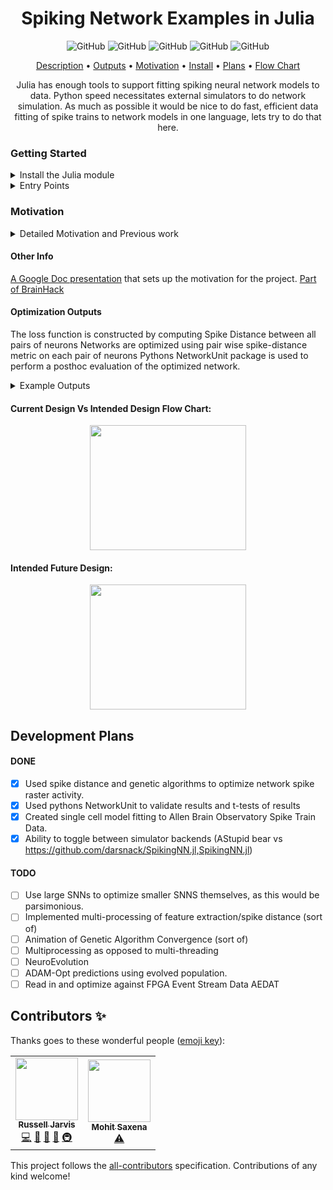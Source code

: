 <h1 align="center">
  Spiking Network Examples in Julia
</h1>

<p align="center">
  <img alt="GitHub" src="https://img.shields.io/badge/all_contributors-2-orange.svg?style=flat-square">
  <img alt="GitHub" src="https://img.shields.io/github/issues/russelljjarvis/SpikeNetOpt.jl.svg">
  <img alt="GitHub" src="https://img.shields.io/github/issues-closed/russelljjarvis/SpikeNetOpt.jl.svg">
  <img alt="GitHub" src="https://img.shields.io/github/commit-activity/m/russelljjarvis/SpikeNetOpt.jl.svg">
  <img alt="GitHub" src="http://codecov.io/github/russelljjarvis/SpikeNetOpt.jl/coverage.svg?branch=main">


</p>

<!--  <img alt="GitHub" src="https://github.com/russelljjarvis/SpikeNetOpt.jl/workflows/CI/badge.svg"> -->

<p align="center">
  <a href="#Description">Description</a> •
  <a href="#Example-Outputs">Outputs</a> •
  <a href="#Motivation">Motivation</a> •
  <a href="#Install-the-Julia-module">Install</a> •
  <a href="#Development-Plans">Plans</a> •
  <a href="#Current-Design-Flow-Chart">Flow Chart</a> 	
</p>

<p align="center">
Julia has enough tools to support fitting spiking neural network models to data. Python speed necessitates external simulators to do network simulation. As much as possible it would be nice to do fast, efficient data fitting of spike trains to network models in one language, lets try to do that here.
</p>


### Getting Started

<details>
  <summary>Install the Julia module</summary>
  

This is not yet an official package, so the package would need to be added in developer mode. The short way to do this is as follows:
```
import Pkg
Pkg.add(url="https://github.com/russelljjarvis/SpikeNetOpt.jl.git")
```
or 
```
] add https://github.com/russelljjarvis/SpikeNetOpt.jl.git
```
The long way invovles:
```
git clone https://github.com/russelljjarvis/SpikeNetOpt.jl
```

```
cd SpikeNetOpt.jl
julia
]
(@v1.5) pkg> develop .
```
Or
```
Pkg.develop(PackageSpec(path=pwd()))

```
</details>

<details>
<summary>Entry Points</summary>



Optimize a spiking neural network by exploring effect of parameter that controls connectome graph structure:
```
julia
include("examples/run_net_opt.jl")

```
```
cd examples
julia run_net_opt.jl
```

Single cell data fitting against spike times:
```
cd test
julia single_cell_opt_adexp.jl
julia single_cell_opt_izhi.jl
```


</details>

### Motivation
<details>
  <summary>Detailed Motivation and Previous work</summary>

(https://github.com/russelljjarvis/BluePyOpt/blob/neuronunit_reduced_cells/examples/neuronunit/OptimizationMulitSpikingIzhikevichModel.ipynb) in data-driven optimization of spiking neurons was implemented in Python. The Python implementation of reduced model simulation sometimes called external simulation, and overall my previous implementation of reduced model optimization was slower and more complex than it needed to be, for language and tool specific reasons.

Reduced model spiking neurons models have compact equations, and they should be fast to simulate, but Python often calls external codes and programes (C,C++,NEURON,brian2,NEST,PyNN) to achieve a speedup for network simulations, however, approaches for speeding up network simulations are not necessarily efficient or convenient for running single-cell simulations, as me be required for single cell optimizations.  This strategy of calling external code causes an intolerable code complexity and intolerable run-time cost for single neuron simulations. The Python tool numba JIT partially remedies this problem, however, code from the Python optimization framework DEAP/BluePyOpt also induces an additional overhead. An almost pure Julia SNN optimization routine is a better solution to efficiently optimizing Reduced SNN models. In this package, two other packages: Evolutionary.jl, and Metaheuristics provide genetic algorithms used to optimize spiking neural networks.

	
</details>

#### Other Info
[A Google Doc presentation](https://docs.google.com/presentation/d/1bWA5LhgAD8D4MGPQxf5P6jtb0spVEGeJKyXCHnh-aq0/edit?usp=sharing) that sets up the motivation for the project.
[Part of BrainHack](https://brainhack.org/global2021/project/project_98/)

#### Optimization Outputs
The loss function is constructed by computing Spike Distance between all pairs of neurons
Networks are optimized using pair wise spike-distance metric on each pair of neurons
Pythons NetworkUnit package is used to perform a posthoc evaluation of the optimized network.
<details>
  <summary>Example Outputs</summary>


See the figure below where local variation and firing rates are compared against every neuron between two model networks.

#### Network optimization
For example this is a ground truth model versus an optimized model t-test of firing rates:
```
Student's t-test
	datasize: 200 	 200
	t = 11.811 	 p value = 1.82e-25
```
#### Single Cell optimization
Note for perspective 86% of spike times are matched in some of the best, model fitting competitions.
Output from a single cell optimization:

<p align="center">
	<img src="https://github.com/russelljjarvis/SpikeNetOpt.jl/blob/main/img/single_cell_spike_time_fit.png" width="250" height="200">
</p>

Output from a Network Spike Time optimization (note that Unicode backend is the plotting method, and neuron synapses fire propabilistically):

<p align="center">
	<img src="https://github.com/russelljjarvis/SpikeNetOpt.jl/blob/main/img/net_compare_unicode.png" width="250" height="200">
</p>
</details>

#### Current Design Vs Intended Design Flow Chart:


<p align="center">
	<img src="https://github.com/russelljjarvis/SpikeNetOpt.jl/blob/main/doc/Flowchart%20(2).jpg" width="250" height="200">
</p>
<h4> Intended Future Design: </h4>
<p align="center">
	<img src="https://github.com/russelljjarvis/SpikeNetOpt.jl/blob/main/img/second_flow_diagram.png" width="250" height="200">
</p>



	
## Development Plans
#### DONE

- [x] Used spike distance and genetic algorithms to optimize network spike raster activity.
- [x] Used pythons NetworkUnit to validate results and t-tests of results
- [x] Created single cell model fitting to Allen Brain Observatory Spike Train Data.
- [x] Ability to toggle between simulator backends (AStupid bear vs https://github.com/darsnack/SpikingNN.jl,SpikingNN.jl)

#### TODO
- [ ] Use large SNNs to optimize smaller SNNS themselves, as this would be parsimonious.
- [ ] Implemented multi-processing of feature extraction/spike distance (sort of)
- [ ] Animation of Genetic Algorithm Convergence (sort of)
- [ ] Multiprocessing as opposed to multi-threading
- [ ] NeuroEvolution
- [ ] ADAM-Opt predictions using evolved population.
- [ ] Read in and optimize against FPGA Event Stream Data AEDAT
## Contributors ✨

Thanks goes to these wonderful people ([emoji key](https://allcontributors.org/docs/en/emoji-key)):

<!-- ALL-CONTRIBUTORS-LIST:START - Do not remove or modify this section -->
<!-- prettier-ignore-start -->
<!-- markdownlint-disable -->
<table>
  <tr>
    <td align="center"><a href="https://russelljjarvis.github.io/home/"><img src="https://avatars.githubusercontent.com/u/7786645?v=4?s=100" width="100px;" alt=""/><br /><sub><b>Russell Jarvis</b></sub></a><br /><a href="https://github.com/russelljjarvis/SpikeNetOpt.jl/commits?author=russelljjarvis" title="Code">💻</a> <a href="https://github.com/russelljjarvis/SpikeNetOpt.jl/commits?author=russelljjarvis" title="Documentation">📖</a> <a href="#ideas-russelljjarvis" title="Ideas, Planning, & Feedback">🤔</a> <a href="#design-russelljjarvis" title="Design">🎨</a> <a href="#infra-russelljjarvis" title="Infrastructure (Hosting, Build-Tools, etc)">🚇</a></td>
    <td align="center"><a href="https://github.com/mohitsaxenaknoldus"><img src="https://avatars.githubusercontent.com/u/76725454?v=4?s=100" width="100px;" alt=""/><br /><sub><b>Mohit Saxena</b></sub></a><br /><a href="https://github.com/russelljjarvis/SpikeNetOpt.jl/commits?author=mohitsaxenaknoldus" title="Tests">⚠️</a></td>
  </tr>
</table>

<!-- markdownlint-restore -->
<!-- prettier-ignore-end -->

<!-- ALL-CONTRIBUTORS-LIST:END -->

This project follows the [all-contributors](https://github.com/all-contributors/all-contributors) specification. Contributions of any kind welcome!

